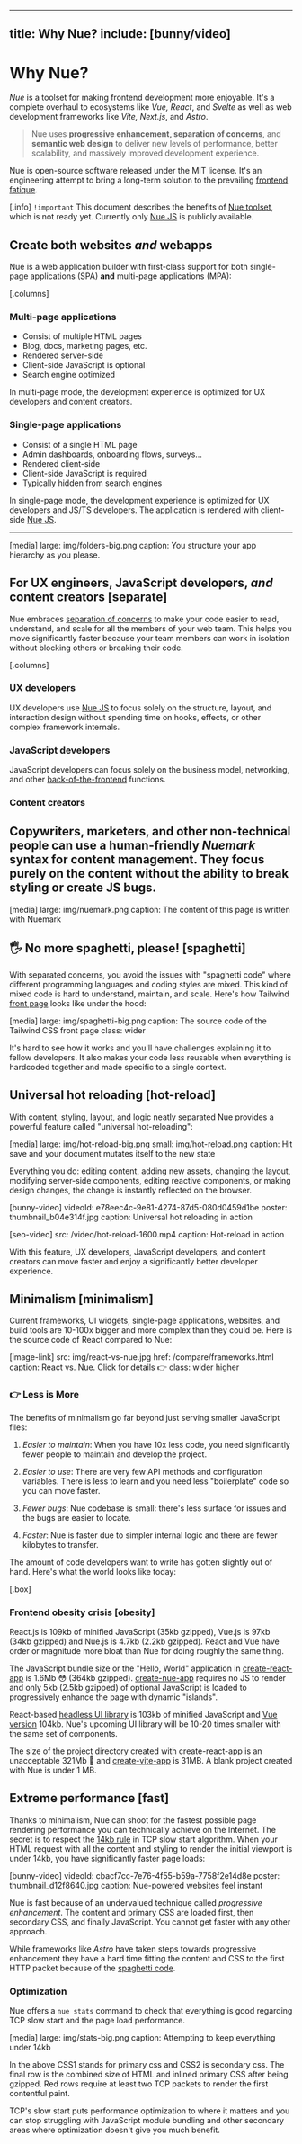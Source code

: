 
---
title: Why Nue?
include: [bunny/video]
---

# Why Nue?
*Nue* is a toolset for making frontend development more enjoyable. It's a complete overhaul to ecosystems like *Vue, React*, and *Svelte* as well as web development frameworks like *Vite, Next.js*, and *Astro*.

> Nue uses **progressive enhancement, separation of concerns**, and **semantic web design** to deliver new levels of performance, better scalability, and massively improved development experience.

Nue is open-source software released under the MIT license. It's an engineering attempt to bring a long-term solution to the prevailing [frontend fatique](/backstory/).

[.info]
  `!important` This document describes the benefits of [Nue toolset](/tools/), which is not ready yet. Currently only [Nue JS](/docs/nuejs) is publicly available.


## Create both websites *and* webapps
Nue is a web application builder with first-class support for both single-page applications (SPA) **and** multi-page applications (MPA):

[.columns]
  ### Multi-page applications
  * Consist of multiple HTML pages
  * Blog, docs, marketing pages, etc.
  * Rendered server-side
  * Client-side JavaScript is optional
  * Search engine optimized

  In multi-page mode, the development experience is optimized for UX developers and content creators.

  ### Single-page applications
  * Consist of a single HTML page
  * Admin dashboards, onboarding flows, surveys...
  * Rendered client-side
  * Client-side JavaScript is required
  * Typically hidden from search engines

  In single-page mode, the development experience is optimized for UX developers and JS/TS developers. The application is rendered with client-side [Nue JS](/docs/nuejs).

  ---

  [media]
    large: img/folders-big.png
    caption: You structure your app hierarchy as you please.




## For UX engineers, JavaScript developers, *and* content creators [separate]
Nue embraces [separation of concerns][soc] to make your code easier to read, understand, and scale for all the members of your web team. This helps you move significantly faster because your team members can work in isolation without blocking others or breaking their code.

[soc]: https://en.wikipedia.org/wiki/Separation_of_concerns

[.columns]
  ### UX developers
  UX developers use [Nue JS](/docs/) to focus solely on the structure, layout, and interaction design without spending time on hooks, effects, or other complex framework internals.

  ### JavaScript developers
  JavaScript developers can focus solely on the business model, networking, and other [back-of-the-frontend][back] functions.

  [back]: https://bradfrost.com/blog/post/front-of-the-front-end-and-back-of-the-front-end-web-development/

  ### Content creators
  Copywriters, marketers, and other non-technical people can use a human-friendly *Nuemark* syntax for content management. They focus purely on the content without the ability to break styling or create JS bugs.
  ---
  [media]
    large: img/nuemark.png
    caption: The content of this page is written with Nuemark




## 🖐 No more spaghetti, please! [spaghetti]
With separated concerns, you avoid the issues with "spaghetti code" where different programming languages and coding styles are mixed. This kind of mixed code is hard to understand, maintain, and scale. Here's how Tailwind [front page](/compare/homepages.html) looks like under the hood:

[media]
  large: img/spaghetti-big.png
  caption: The source code of the Tailwind CSS front page
  class: wider

It's hard to see how it works and you'll have challenges explaining it to fellow developers. It also makes your code less reusable when everything is hardcoded together and made specific to a single context.



## Universal hot reloading [hot-reload]
With content, styling, layout, and logic neatly separated Nue provides a powerful feature called "universal hot-reloading":

[media]
  large: img/hot-reload-big.png
  small: img/hot-reload.png
  caption: Hit save and your document mutates itself to the new state

Everything you do: editing content, adding new assets, changing the layout, modifying server-side components, editing reactive components, or making design changes, the change is instantly reflected on the browser.

[bunny-video]
  videoId: e78eec4c-9e81-4274-87d5-080d0459d1be
  poster: thumbnail_b04e314f.jpg
  caption: Universal hot reloading in action


[seo-video]
  src: /video/hot-reload-1600.mp4
  caption: Hot-reload in action

With this feature, UX developers, JavaScript developers, and content creators can move faster and enjoy a significantly better developer experience.


## Minimalism [minimalism]
Current frameworks, UI widgets, single-page applications, websites, and build tools are 10-100x bigger and more complex than they could be. Here is the source code of React compared to Nue:

[image-link]
  src: img/react-vs-nue.jpg
  href: /compare/frameworks.html
  caption: React vs. Nue. Click for details 👉
  class: wider higher


### 👉 Less is More
The benefits of minimalism go far beyond just serving smaller JavaScript files:

1. *Easier to maintain*: When you have 10x less code, you need significantly fewer people to maintain and develop the project.

1. *Easier to use*: There are very few API methods and configuration variables. There is less to learn and you need less "boilerplate" code so you can move faster.

1. *Fewer bugs*: Nue codebase is small: there's less surface for issues and the bugs are easier to locate.

1. *Faster*: Nue is faster due to simpler internal logic and there are fewer kilobytes to transfer.


The amount of code developers want to write has gotten slightly out of hand. Here's what the world looks like today:

[.box]
  ### Frontend obesity crisis [obesity]

  React.js is 109kb of minified JavaScript (35kb gzipped), Vue.js is 97kb (34kb gzipped) and Nue.js is 4.7kb (2.2kb gzipped). React and Vue have order or magnitude more bloat than Nue for doing roughly the same thing.

  The JavaScript bundle size or the "Hello, World" application in [create-react-app](//create-react-app.dev) is 1.6Mb 😳  (364kb gzipped). [create-nue-app](//github.com/nuejs/create-nue) requires no JS to render and only 5kb (2.5kb gzipped) of optional JavaScript is loaded to progressively enhance the page with dynamic "islands".

  React-based [headless UI library][ui-react] is 103kb of minified JavaScript and [Vue version][ui-vue] 104kb. Nue's upcoming UI library will be 10-20 times smaller with the same set of components.

  The size of the project directory created with create-react-app is an unacceptable 321Mb 🤯 and [create-vite-app](//github.com/vuejs/create-vue) is 31MB. A blank project created with Nue is under 1 MB.

  [ui-react]: https://bundlephobia.com/package/@headlessui/react@1.7.17
  [ui-vue]: https://bundlephobia.com/package/@headlessui/vue@1.7.16




## Extreme performance [fast]
Thanks to minimalism, Nue can shoot for the fastest possible page rendering performance you can technically achieve on the Internet. The secret is to respect the [14kb rule](https://developer.mozilla.org/en-US/docs/Web/Performance/How_browsers_work#tcp_slow_start_14kb_rule) in TCP slow start algorithm. When your HTML request with all the content and styling to render the initial viewport is under 14kb, you have significantly faster page loads:

[bunny-video]
  videoId: cbacf7cc-7e76-4f55-b59a-7758f2e14d8e
  poster: thumbnail_d12f8640.jpg
  caption: Nue-powered websites feel instant

Nue is fast because of an undervalued technique called *progressive enhancement*. The content and primary CSS are loaded first, then secondary CSS, and finally JavaScript. You cannot get faster with any other approach.

While frameworks like *Astro* have taken steps towards progressive enhancement they have a hard time fitting the content and CSS to the first HTTP packet because of the [spaghetti code](/compare/homepages.html#Astro).


### Optimization
Nue offers a `nue stats` command to check that everything is good regarding TCP slow start and the page load performance.

[media]
  large: img/stats-big.png
  caption: Attempting to keep everything under 14kb

In the above CSS1 stands for primary css and CSS2 is secondary css. The final row is the combined size of HTML and inlined primary CSS after being gzipped. Red rows require at least two TCP packets to render the first contentful paint.

TCP's slow start puts performance optimization to where it matters and you can stop struggling with JavaScript module bundling and other secondary areas where optimization doesn't give you much benefit.



